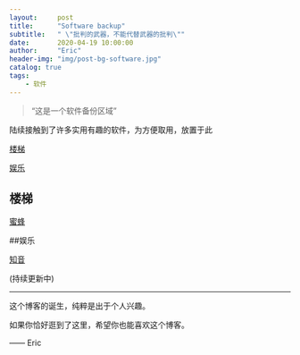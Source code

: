 ```yaml
---
layout:     post
title:      "Software backup"
subtitle:   " \"批判的武器，不能代替武器的批判\""
date:       2020-04-19 10:00:00
author:     "Eric"
header-img: "img/post-bg-software.jpg"
catalog: true
tags:
    - 软件
---
```


> “这是一个软件备份区域”

陆续接触到了许多实用有趣的软件，为方便取用，放置于此

[楼梯](#louti)

[娱乐](#yule)

<p id = "louti"></p>

## 楼梯

[蜜蜂](https://lanzous.com/ibl2w6h)


<p id = "yule"></p>

##娱乐

[知音](https://lanzous.com/ibl2wof)

(持续更新中)

---

这个博客的诞生，纯粹是出于个人兴趣。

如果你恰好逛到了这里，希望你也能喜欢这个博客。

—— Eric 


